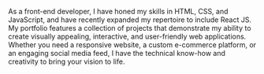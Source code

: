 As a front-end developer, I have honed my skills in HTML, CSS, and JavaScript, and have recently expanded my repertoire to include React JS. My portfolio features a collection of projects that demonstrate my ability to create visually appealing, interactive, and user-friendly web applications. Whether you need a responsive website, a custom e-commerce platform, or an engaging social media feed, I have the technical know-how and creativity to bring your vision to life.
